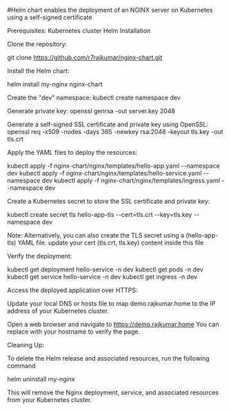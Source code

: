 #Helm chart enables the deployment of an NGINX server on Kubernetes using a self-signed certificate

Prerequisites: Kubernetes cluster Helm Installation

Clone the repository:

git clone https://github.com/r7rajkumar/nginx-chart.git

Install the Helm chart:

helm install my-nginx nginx-chart

Create the "dev" namespace: kubectl create namespace dev

Generate private key: openssl genrsa -out server.key 2048

Generate a self-signed SSL certificate and private key using OpenSSL: openssl req -x509 -nodes -days 365 -newkey rsa:2048 -keyout tls.key -out tls.crt

Apply the YAML files to deploy the resources:

kubectl apply -f nginx-chart/nginx/templates/hello-app.yaml --namespace dev kubectl apply -f nginx-chart/nginx/templates/hello-service.yaml --namespace dev kubectl apply -f nginx-chart/nginx/templates/ingress.yaml --namespace dev

Create a Kubernetes secret to store the SSL certificate and private key:

kubectl create secret tls hello-app-tls --cert=tls.crt --key=tls.key --namespace dev

Note: Alternatively, you can also create the TLS secret using a (hello-app-tls) YAML file. update your cert (tls.crt, tls.key) content inside this file

Verify the deployment:

kubectl get deployment hello-service -n dev kubectl get pods -n dev kubectl get service hello-service -n dev kubectl get ingress -n dev

Access the deployed application over HTTPS:

Update your local DNS or hosts file to map demo.rajkumar.home to the IP address of your Kubernetes cluster.

Open a web browser and navigate to https://demo.rajkumar.home You can replace with your hostname to verify the page.

Cleaning Up:

To delete the Helm release and associated resources, run the following command

helm uninstall my-nginx

This will remove the Nginx deployment, service, and associated resources from your Kubernetes cluster.